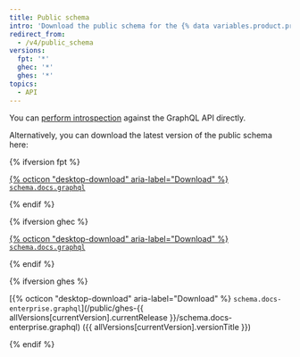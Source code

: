 ```yaml
---
title: Public schema
intro: 'Download the public schema for the {% data variables.product.prodname_dotcom %} GraphQL API.'
redirect_from:
  - /v4/public_schema
versions:
  fpt: '*'
  ghec: '*'
  ghes: '*'
topics:
  - API
---
```


You can [perform introspection](/graphql/guides/introduction-to-graphql#discovering-the-graphql-api) against the GraphQL API directly.

Alternatively, you can download the latest version of the public schema here:

{% ifversion fpt %}

[{% octicon "desktop-download" aria-label="Download" %} `schema.docs.graphql`](/public/fpt/schema.docs.graphql)

{% endif %}

{% ifversion ghec %}

[{% octicon "desktop-download" aria-label="Download" %} `schema.docs.graphql`](/public/ghec/schema.docs.graphql)

{% endif %}

{% ifversion ghes %}

[{% octicon "desktop-download" aria-label="Download" %} `schema.docs-enterprise.graphql`](/public/ghes-{{ allVersions[currentVersion].currentRelease }}/schema.docs-enterprise.graphql) ({{ allVersions[currentVersion].versionTitle }})

{% endif %}
